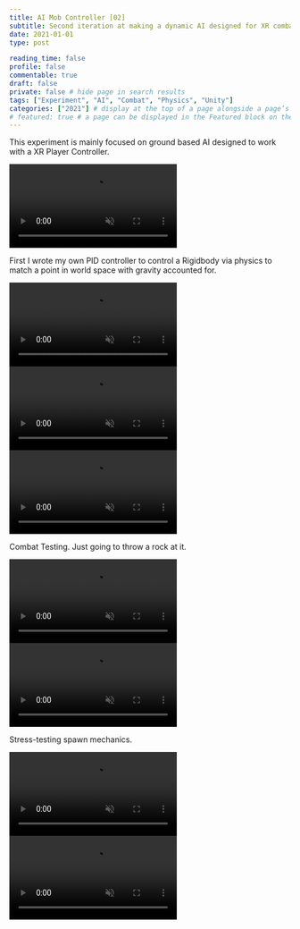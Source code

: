 ```yaml
---
title: AI Mob Controller [02]
subtitle: Second iteration at making a dynamic AI designed for XR combat
date: 2021-01-01
type: post

reading_time: false
profile: false
commentable: true
draft: false
private: false # hide page in search results
tags: ["Experiment", "AI", "Combat", "Physics", "Unity"]
categories: ["2021"] # display at the top of a page alongside a page’s metadata
# featured: true # a page can be displayed in the Featured block on the homepage. This is useful for sticky, announcement blog posts or selected publications etc.
---
```


<p>This experiment is mainly focused on ground based AI designed to work with a XR Player Controller.</p>

<div class="video_thing">
    <video muted autoplay="" name="media" loop=""><source src="https://raw.githack.com/Denchyaknow/GitSite_Dencho/Develop/assets/media/projects/AIMobController02/XRLog_2021_641.webm" type="video/mp4"></video>
</div>

<!--more-->

<p>First I wrote my own PID controller to control a Rigidbody via physics to match a point in world space with gravity accounted for.</p>

<div class="video_thing">
    <video muted autoplay="" name="media" loop=""><source src="https://raw.githack.com/Denchyaknow/GitSite_Dencho/Develop/assets/media/projects/AIMobController02/XRLog_2021_643.webm" type="video/mp4"></video>
</div>

<div class="video_thing">
    <video muted autoplay="" name="media" loop=""><source src="https://raw.githack.com/Denchyaknow/GitSite_Dencho/Develop/assets/media/projects/AIMobController02/XRLog_2021_645.webm" type="video/mp4"></video>
</div>

<div class="video_thing">
    <video muted autoplay="" name="media" loop=""><source src="https://raw.githack.com/Denchyaknow/GitSite_Dencho/Develop/assets/media/projects/AIMobController02/XRLog_2021_653.webm" type="video/mp4"></video>
</div>

<p>Combat Testing. Just going to throw a rock at it.</p>

<div class="video_thing">
    <video muted autoplay="" name="media" loop=""><source src="https://raw.githack.com/Denchyaknow/GitSite_Dencho/Develop/assets/media/projects/AIMobController02/XRLog_2021_636.webm" type="video/mp4"></video>
</div>

<div class="video_thing">
    <video muted autoplay="" name="media" loop=""><source src="https://raw.githack.com/Denchyaknow/GitSite_Dencho/Develop/assets/media/projects/AIMobController02/XRLog_2021_641.webm" type="video/mp4"></video>
</div>

<p>Stress-testing spawn mechanics.</p>

<div class="video_thing">
    <video muted autoplay="" name="media" loop=""><source src="https://raw.githack.com/Denchyaknow/GitSite_Dencho/Develop/assets/media/projects/AIMobController02/XRLog_2020_612.webm" type="video/mp4"></video>
</div>

<div class="video_thing">
    <video muted autoplay="" name="media" loop=""><source src="https://raw.githack.com/Denchyaknow/GitSite_Dencho/Develop/assets/media/projects/AIMobController02/XRLog_2021_630.webm" type="video/mp4"></video>
</div>
